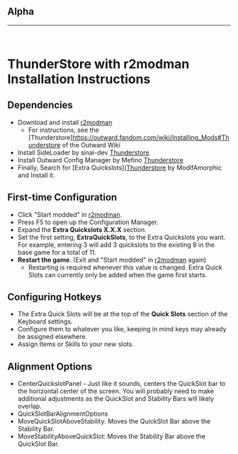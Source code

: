 ## __Alpha__
- - - -
<br>

# ThunderStore with r2modman Installation Instructions
## Dependencies
- Download and install [r2modman](https://thunderstore.io/package/ebkr/r2modman/)
  - For instructions, see the [Thunderstore]https://outward.fandom.com/wiki/Installing_Mods#Thunderstore of the Outward Wiki
- Install SideLoader by sinai-dev [Thunderstore](https://outward.thunderstore.io/package/sinai-dev/SideLoader/)
- Install Outward Config Manager by Mefino [Thunderstore](https://outward.thunderstore.io/package/Mefino/Outward_Config_Manager/)
- Finally, Search for [Extra Quickslots]([Thunderstore](https://outward.thunderstore.io/package/ModifAmorphic/Extra-QuickSlots/) by ModifAmorphic and Install it.


## First-time Configuration
- Click "Start modded" in [r2modman](https://thunderstore.io/package/ebkr/r2modman/).
- Press F5 to open up the Configuration Manager.
- Expand the __Extra Quickslots X.X.X__ section.
- Set the first setting, __ExtraQuickSlots__, to the Extra Quickslots you want. For example, entering 3 will add 3 quickslots to the existing 8 in the base game for a total of 11.
- __Restart the game__.  (Exit and "Start modded" in [r2modman](https://thunderstore.io/package/ebkr/r2modman/) again)
  - Restarting is required whenever this value is changed. Extra Quick Slots can currently only be added when the game first starts.

## Configuring Hotkeys
- The Extra Quick Slots will be at the top of the __Quick Slots__ section of the Keyboard settings.
- Configure them to whatever you like, keeping in mind keys may already be assigned elsewhere.
- Assign Items or Skills to your new slots.

## Alignment Options
- CenterQuickslotPanel - Just like it sounds, centers the QuickSlot bar to the horizontal center of the screen. You will probably need to make additional adjustments as the QuickSlot and Stability Bars will likely overlap.
- QuickSlotBarAlignmentOptions
 - MoveQuickSlotAboveStability: Moves the QuickSlot Bar above the Stability Bar.
 - MoveStabilityAboveQuickSlot: Moves the Stability Bar above the QuickSlot Bar.
